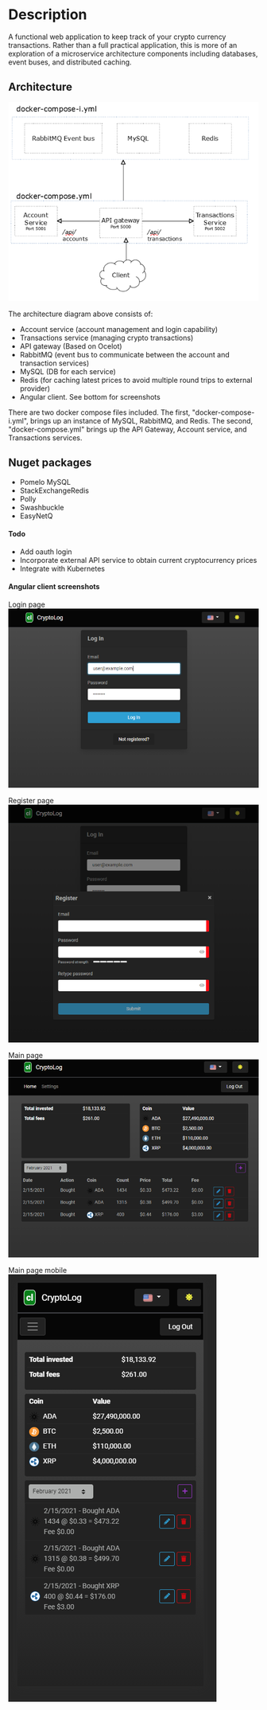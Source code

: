 # Description

A functional web application to keep track of your crypto currency transactions. Rather than a full practical application, this is more of an exploration of a microservice architecture components including databases, event buses, and distributed caching.

## Architecture

![arch](doc/Arch.png)

The architecture diagram above consists of:

- Account service (account management and login capability)
- Transactions service (managing crypto transactions)
- API gateway (Based on Ocelot)
- RabbitMQ (event bus to communicate between the account and transaction services)
- MySQL (DB for each service)
- Redis (for caching latest prices to avoid multiple round trips to external provider)
- Angular client. See bottom for screenshots

There are two docker compose files included. The first, "docker-compose-i.yml", brings up an instance of MySQL, RabbitMQ, and Redis. The second, "docker-compose.yml" brings up the API Gateway, Account service, and Transactions services.


## Nuget packages
- Pomelo MySQL
- StackExchangeRedis
- Polly
- Swashbuckle
- EasyNetQ

#### Todo
- Add oauth login
- Incorporate external API service to obtain current cryptocurrency prices
- Integrate with Kubernetes


#### Angular client screenshots

Login page
![login](doc/client-login.png)

Register page
![register](doc/client-register.png)

Main page
![main screen](doc/client-main.png)

Main page mobile
![responsive](doc/client-mobile.png)

